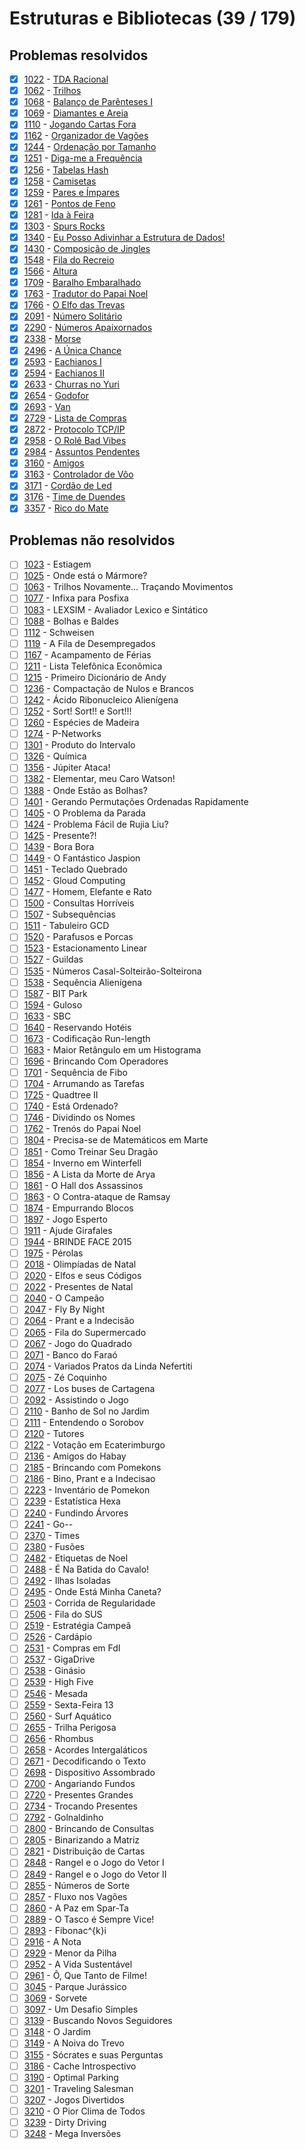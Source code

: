 # Estruturas e Bibliotecas (39 / 179)



## Problemas resolvidos

- [x]  [1022](https://www.beecrowd.com.br/judge/pt/problems/view/1022) - [TDA Racional](https://github.com/potigol/beecrowd/blob/master/src/1000/1022.poti)
- [x]  [1062](https://www.beecrowd.com.br/judge/pt/problems/view/1062) - [Trilhos](https://github.com/potigol/beecrowd/blob/master/src/1000/1062.poti)
- [x]  [1068](https://www.beecrowd.com.br/judge/pt/problems/view/1068) - [Balanço de Parênteses I](https://github.com/potigol/beecrowd/blob/master/src/1000/1068.poti)
- [x]  [1069](https://www.beecrowd.com.br/judge/pt/problems/view/1069) - [Diamantes e Areia](https://github.com/potigol/beecrowd/blob/master/src/1000/1069.poti)
- [x]  [1110](https://www.beecrowd.com.br/judge/pt/problems/view/1110) - [Jogando Cartas Fora](https://github.com/potigol/beecrowd/blob/master/src/1100/1110.poti)
- [x]  [1162](https://www.beecrowd.com.br/judge/pt/problems/view/1162) - [Organizador de Vagões](https://github.com/potigol/beecrowd/blob/master/src/1100/1162.poti)
- [x]  [1244](https://www.beecrowd.com.br/judge/pt/problems/view/1244) - [Ordenação por Tamanho](https://github.com/potigol/beecrowd/blob/master/src/1200/1244.poti)
- [x]  [1251](https://www.beecrowd.com.br/judge/pt/problems/view/1251) - [Diga-me a Frequência](https://github.com/potigol/beecrowd/blob/master/src/1200/1251.poti)
- [x]  [1256](https://www.beecrowd.com.br/judge/pt/problems/view/1256) - [Tabelas Hash](https://github.com/potigol/beecrowd/blob/master/src/1200/1256.poti)
- [x]  [1258](https://www.beecrowd.com.br/judge/pt/problems/view/1258) - [Camisetas](https://github.com/potigol/beecrowd/blob/master/src/1200/1258.poti)
- [x]  [1259](https://www.beecrowd.com.br/judge/pt/problems/view/1259) - [Pares e Ímpares](https://github.com/potigol/beecrowd/blob/master/src/1200/1259.poti)
- [x]  [1261](https://www.beecrowd.com.br/judge/pt/problems/view/1261) - [Pontos de Feno](https://github.com/potigol/beecrowd/blob/master/src/1200/1261.poti)
- [x]  [1281](https://www.beecrowd.com.br/judge/pt/problems/view/1281) - [Ida à Feira](https://github.com/potigol/beecrowd/blob/master/src/1200/1281.poti)
- [x]  [1303](https://www.beecrowd.com.br/judge/pt/problems/view/1303) - [Spurs Rocks](https://github.com/potigol/beecrowd/blob/master/src/1300/1303.poti)
- [x]  [1340](https://www.beecrowd.com.br/judge/pt/problems/view/1340) - [Eu Posso Adivinhar a Estrutura de Dados!](https://github.com/potigol/beecrowd/blob/master/src/1300/1340.poti)
- [x]  [1430](https://www.beecrowd.com.br/judge/pt/problems/view/1430) - [Composição de Jingles](https://github.com/potigol/beecrowd/blob/master/src/1400/1430.poti)
- [x]  [1548](https://www.beecrowd.com.br/judge/pt/problems/view/1548) - [Fila do Recreio](https://github.com/potigol/beecrowd/blob/master/src/1500/1548.poti)
- [x]  [1566](https://www.beecrowd.com.br/judge/pt/problems/view/1566) - [Altura](https://github.com/potigol/beecrowd/blob/master/src/1500/1566.poti)
- [x]  [1709](https://www.beecrowd.com.br/judge/pt/problems/view/1709) - [Baralho Embaralhado](https://github.com/potigol/beecrowd/blob/master/src/1700/1709.poti)
- [x]  [1763](https://www.beecrowd.com.br/judge/pt/problems/view/1763) - [Tradutor do Papai Noel](https://github.com/potigol/beecrowd/blob/master/src/1700/1763.poti)
- [x]  [1766](https://www.beecrowd.com.br/judge/pt/problems/view/1766) - [O Elfo das Trevas](https://github.com/potigol/beecrowd/blob/master/src/1700/1766.poti)
- [x]  [2091](https://www.beecrowd.com.br/judge/pt/problems/view/2091) - [Número Solitário](https://github.com/potigol/beecrowd/blob/master/src/2000/2091.poti)
- [x]  [2290](https://www.beecrowd.com.br/judge/pt/problems/view/2290) - [Números Apaixornados](https://github.com/potigol/beecrowd/blob/master/src/2200/2290.poti)
- [x]  [2338](https://www.beecrowd.com.br/judge/pt/problems/view/2338) - [Morse](https://github.com/potigol/beecrowd/blob/master/src/2300/2338.poti)
- [x]  [2496](https://www.beecrowd.com.br/judge/pt/problems/view/2496) - [A Única Chance](https://github.com/potigol/beecrowd/blob/master/src/2400/2496.poti)
- [x]  [2593](https://www.beecrowd.com.br/judge/pt/problems/view/2593) - [Eachianos I](https://github.com/potigol/beecrowd/blob/master/src/2500/2593.poti)
- [x]  [2594](https://www.beecrowd.com.br/judge/pt/problems/view/2594) - [Eachianos II](https://github.com/potigol/beecrowd/blob/master/src/2500/2594.poti)
- [x]  [2633](https://www.beecrowd.com.br/judge/pt/problems/view/2633) - [Churras no Yuri](https://github.com/potigol/beecrowd/blob/master/src/2600/2633.poti)
- [x]  [2654](https://www.beecrowd.com.br/judge/pt/problems/view/2654) - [Godofor](https://github.com/potigol/beecrowd/blob/master/src/2600/2654.poti)
- [x]  [2693](https://www.beecrowd.com.br/judge/pt/problems/view/2693) - [Van](https://github.com/potigol/beecrowd/blob/master/src/2600/2693.poti)
- [x]  [2729](https://www.beecrowd.com.br/judge/pt/problems/view/2729) - [Lista de Compras](https://github.com/potigol/beecrowd/blob/master/src/2700/2729.poti)
- [x]  [2872](https://www.beecrowd.com.br/judge/pt/problems/view/2872) - [Protocolo TCP/IP](https://github.com/potigol/beecrowd/blob/master/src/2800/2872.poti)
- [x]  [2958](https://www.beecrowd.com.br/judge/pt/problems/view/2958) - [O Rolê Bad Vibes](https://github.com/potigol/beecrowd/blob/master/src/2900/2958.poti)
- [x]  [2984](https://www.beecrowd.com.br/judge/pt/problems/view/2984) - [Assuntos Pendentes](https://github.com/potigol/beecrowd/blob/master/src/2900/2984.poti)
- [x]  [3160](https://www.beecrowd.com.br/judge/pt/problems/view/3160) - [Amigos](https://github.com/potigol/beecrowd/blob/master/src/3100/3160.poti)
- [x]  [3163](https://www.beecrowd.com.br/judge/pt/problems/view/3163) - [Controlador de Vôo](https://github.com/potigol/beecrowd/blob/master/src/3100/3163.poti)
- [x]  [3171](https://www.beecrowd.com.br/judge/pt/problems/view/3171) - [Cordão de Led](https://github.com/potigol/beecrowd/blob/master/src/3100/3171.poti)
- [x]  [3176](https://www.beecrowd.com.br/judge/pt/problems/view/3176) - [Time de Duendes](https://github.com/potigol/beecrowd/blob/master/src/3100/3176.poti)
- [x]  [3357](https://www.beecrowd.com.br/judge/pt/problems/view/3357) - [Rico do Mate](https://github.com/potigol/beecrowd/blob/master/src/3300/3357.poti)

## Problemas não resolvidos

- [ ]  [1023](https://www.beecrowd.com.br/judge/pt/problems/view/1023) - Estiagem
- [ ]  [1025](https://www.beecrowd.com.br/judge/pt/problems/view/1025) - Onde está o Mármore?
- [ ]  [1063](https://www.beecrowd.com.br/judge/pt/problems/view/1063) - Trilhos Novamente... Traçando Movimentos
- [ ]  [1077](https://www.beecrowd.com.br/judge/pt/problems/view/1077) - Infixa para Posfixa
- [ ]  [1083](https://www.beecrowd.com.br/judge/pt/problems/view/1083) - LEXSIM - Avaliador Lexico e Sintático
- [ ]  [1088](https://www.beecrowd.com.br/judge/pt/problems/view/1088) - Bolhas e Baldes
- [ ]  [1112](https://www.beecrowd.com.br/judge/pt/problems/view/1112) - Schweisen
- [ ]  [1119](https://www.beecrowd.com.br/judge/pt/problems/view/1119) - A Fila de Desempregados
- [ ]  [1167](https://www.beecrowd.com.br/judge/pt/problems/view/1167) - Acampamento de Férias
- [ ]  [1211](https://www.beecrowd.com.br/judge/pt/problems/view/1211) - Lista Telefônica Econômica
- [ ]  [1215](https://www.beecrowd.com.br/judge/pt/problems/view/1215) - Primeiro Dicionário de Andy
- [ ]  [1236](https://www.beecrowd.com.br/judge/pt/problems/view/1236) - Compactação de Nulos e Brancos
- [ ]  [1242](https://www.beecrowd.com.br/judge/pt/problems/view/1242) - Ácido Ribonucleico Alienígena
- [ ]  [1252](https://www.beecrowd.com.br/judge/pt/problems/view/1252) - Sort! Sort!! e Sort!!!
- [ ]  [1260](https://www.beecrowd.com.br/judge/pt/problems/view/1260) - Espécies de Madeira
- [ ]  [1274](https://www.beecrowd.com.br/judge/pt/problems/view/1274) - P-Networks
- [ ]  [1301](https://www.beecrowd.com.br/judge/pt/problems/view/1301) - Produto do Intervalo
- [ ]  [1326](https://www.beecrowd.com.br/judge/pt/problems/view/1326) - Química
- [ ]  [1356](https://www.beecrowd.com.br/judge/pt/problems/view/1356) - Júpiter Ataca!
- [ ]  [1382](https://www.beecrowd.com.br/judge/pt/problems/view/1382) - Elementar, meu Caro Watson!
- [ ]  [1388](https://www.beecrowd.com.br/judge/pt/problems/view/1388) - Onde Estão as Bolhas?
- [ ]  [1401](https://www.beecrowd.com.br/judge/pt/problems/view/1401) - Gerando Permutações Ordenadas Rapidamente
- [ ]  [1405](https://www.beecrowd.com.br/judge/pt/problems/view/1405) - O Problema da Parada
- [ ]  [1424](https://www.beecrowd.com.br/judge/pt/problems/view/1424) - Problema Fácil de Rujia Liu?
- [ ]  [1425](https://www.beecrowd.com.br/judge/pt/problems/view/1425) - Presente?!
- [ ]  [1439](https://www.beecrowd.com.br/judge/pt/problems/view/1439) - Bora Bora
- [ ]  [1449](https://www.beecrowd.com.br/judge/pt/problems/view/1449) - O Fantástico Jaspion
- [ ]  [1451](https://www.beecrowd.com.br/judge/pt/problems/view/1451) - Teclado Quebrado
- [ ]  [1452](https://www.beecrowd.com.br/judge/pt/problems/view/1452) - Gloud Computing
- [ ]  [1477](https://www.beecrowd.com.br/judge/pt/problems/view/1477) - Homem, Elefante e Rato
- [ ]  [1500](https://www.beecrowd.com.br/judge/pt/problems/view/1500) - Consultas Horríveis
- [ ]  [1507](https://www.beecrowd.com.br/judge/pt/problems/view/1507) - Subsequências
- [ ]  [1511](https://www.beecrowd.com.br/judge/pt/problems/view/1511) - Tabuleiro GCD
- [ ]  [1520](https://www.beecrowd.com.br/judge/pt/problems/view/1520) - Parafusos e Porcas
- [ ]  [1523](https://www.beecrowd.com.br/judge/pt/problems/view/1523) - Estacionamento Linear
- [ ]  [1527](https://www.beecrowd.com.br/judge/pt/problems/view/1527) - Guildas
- [ ]  [1535](https://www.beecrowd.com.br/judge/pt/problems/view/1535) - Números Casal-Solteirão-Solteirona
- [ ]  [1538](https://www.beecrowd.com.br/judge/pt/problems/view/1538) - Sequência Alienígena
- [ ]  [1587](https://www.beecrowd.com.br/judge/pt/problems/view/1587) - BIT Park
- [ ]  [1594](https://www.beecrowd.com.br/judge/pt/problems/view/1594) - Guloso
- [ ]  [1633](https://www.beecrowd.com.br/judge/pt/problems/view/1633) - SBC
- [ ]  [1640](https://www.beecrowd.com.br/judge/pt/problems/view/1640) - Reservando Hotéis
- [ ]  [1673](https://www.beecrowd.com.br/judge/pt/problems/view/1673) - Codificação Run-length
- [ ]  [1683](https://www.beecrowd.com.br/judge/pt/problems/view/1683) - Maior Retângulo em um Histograma
- [ ]  [1696](https://www.beecrowd.com.br/judge/pt/problems/view/1696) - Brincando Com Operadores
- [ ]  [1701](https://www.beecrowd.com.br/judge/pt/problems/view/1701) - Sequência de Fibo
- [ ]  [1704](https://www.beecrowd.com.br/judge/pt/problems/view/1704) - Arrumando as Tarefas
- [ ]  [1725](https://www.beecrowd.com.br/judge/pt/problems/view/1725) - Quadtree II
- [ ]  [1740](https://www.beecrowd.com.br/judge/pt/problems/view/1740) - Está Ordenado?
- [ ]  [1746](https://www.beecrowd.com.br/judge/pt/problems/view/1746) - Dividindo os Nomes
- [ ]  [1762](https://www.beecrowd.com.br/judge/pt/problems/view/1762) - Trenós do Papai Noel
- [ ]  [1804](https://www.beecrowd.com.br/judge/pt/problems/view/1804) - Precisa-se de Matemáticos em Marte
- [ ]  [1851](https://www.beecrowd.com.br/judge/pt/problems/view/1851) - Como Treinar Seu Dragão
- [ ]  [1854](https://www.beecrowd.com.br/judge/pt/problems/view/1854) - Inverno em Winterfell
- [ ]  [1856](https://www.beecrowd.com.br/judge/pt/problems/view/1856) - A Lista da Morte de Arya
- [ ]  [1861](https://www.beecrowd.com.br/judge/pt/problems/view/1861) - O Hall dos Assassinos
- [ ]  [1863](https://www.beecrowd.com.br/judge/pt/problems/view/1863) - O Contra-ataque de Ramsay
- [ ]  [1874](https://www.beecrowd.com.br/judge/pt/problems/view/1874) - Empurrando Blocos
- [ ]  [1897](https://www.beecrowd.com.br/judge/pt/problems/view/1897) - Jogo Esperto
- [ ]  [1911](https://www.beecrowd.com.br/judge/pt/problems/view/1911) - Ajude Girafales
- [ ]  [1944](https://www.beecrowd.com.br/judge/pt/problems/view/1944) - BRINDE FACE 2015
- [ ]  [1975](https://www.beecrowd.com.br/judge/pt/problems/view/1975) - Pérolas
- [ ]  [2018](https://www.beecrowd.com.br/judge/pt/problems/view/2018) - Olimpíadas de Natal
- [ ]  [2020](https://www.beecrowd.com.br/judge/pt/problems/view/2020) - Elfos e seus Códigos
- [ ]  [2022](https://www.beecrowd.com.br/judge/pt/problems/view/2022) - Presentes de Natal
- [ ]  [2040](https://www.beecrowd.com.br/judge/pt/problems/view/2040) - O Campeão
- [ ]  [2047](https://www.beecrowd.com.br/judge/pt/problems/view/2047) - Fly By Night
- [ ]  [2064](https://www.beecrowd.com.br/judge/pt/problems/view/2064) - Prant e a Indecisão
- [ ]  [2065](https://www.beecrowd.com.br/judge/pt/problems/view/2065) - Fila do Supermercado
- [ ]  [2067](https://www.beecrowd.com.br/judge/pt/problems/view/2067) - Jogo do Quadrado
- [ ]  [2071](https://www.beecrowd.com.br/judge/pt/problems/view/2071) - Banco do Faraó
- [ ]  [2074](https://www.beecrowd.com.br/judge/pt/problems/view/2074) - Variados Pratos da Linda Nefertiti
- [ ]  [2075](https://www.beecrowd.com.br/judge/pt/problems/view/2075) - Zé Coquinho
- [ ]  [2077](https://www.beecrowd.com.br/judge/pt/problems/view/2077) - Los buses de Cartagena
- [ ]  [2092](https://www.beecrowd.com.br/judge/pt/problems/view/2092) - Assistindo o Jogo
- [ ]  [2110](https://www.beecrowd.com.br/judge/pt/problems/view/2110) - Banho de Sol no Jardim
- [ ]  [2111](https://www.beecrowd.com.br/judge/pt/problems/view/2111) - Entendendo o Sorobov
- [ ]  [2120](https://www.beecrowd.com.br/judge/pt/problems/view/2120) - Tutores
- [ ]  [2122](https://www.beecrowd.com.br/judge/pt/problems/view/2122) - Votação em Ecaterimburgo
- [ ]  [2136](https://www.beecrowd.com.br/judge/pt/problems/view/2136) - Amigos do Habay
- [ ]  [2185](https://www.beecrowd.com.br/judge/pt/problems/view/2185) - Brincando com Pomekons
- [ ]  [2186](https://www.beecrowd.com.br/judge/pt/problems/view/2186) - Bino, Prant e a Indecisao
- [ ]  [2223](https://www.beecrowd.com.br/judge/pt/problems/view/2223) - Inventário de Pomekon
- [ ]  [2239](https://www.beecrowd.com.br/judge/pt/problems/view/2239) - Estatística Hexa
- [ ]  [2240](https://www.beecrowd.com.br/judge/pt/problems/view/2240) - Fundindo Árvores
- [ ]  [2241](https://www.beecrowd.com.br/judge/pt/problems/view/2241) - Go--
- [ ]  [2370](https://www.beecrowd.com.br/judge/pt/problems/view/2370) - Times
- [ ]  [2380](https://www.beecrowd.com.br/judge/pt/problems/view/2380) - Fusões
- [ ]  [2482](https://www.beecrowd.com.br/judge/pt/problems/view/2482) - Etiquetas de Noel
- [ ]  [2488](https://www.beecrowd.com.br/judge/pt/problems/view/2488) - É Na Batida do Cavalo!
- [ ]  [2492](https://www.beecrowd.com.br/judge/pt/problems/view/2492) - Ilhas Isoladas
- [ ]  [2495](https://www.beecrowd.com.br/judge/pt/problems/view/2495) - Onde Está Minha Caneta?
- [ ]  [2503](https://www.beecrowd.com.br/judge/pt/problems/view/2503) - Corrida de Regularidade
- [ ]  [2506](https://www.beecrowd.com.br/judge/pt/problems/view/2506) - Fila do SUS
- [ ]  [2519](https://www.beecrowd.com.br/judge/pt/problems/view/2519) - Estratégia Campeã
- [ ]  [2526](https://www.beecrowd.com.br/judge/pt/problems/view/2526) - Cardápio
- [ ]  [2531](https://www.beecrowd.com.br/judge/pt/problems/view/2531) - Compras em FdI
- [ ]  [2537](https://www.beecrowd.com.br/judge/pt/problems/view/2537) - GigaDrive
- [ ]  [2538](https://www.beecrowd.com.br/judge/pt/problems/view/2538) - Ginásio
- [ ]  [2539](https://www.beecrowd.com.br/judge/pt/problems/view/2539) - High Five
- [ ]  [2546](https://www.beecrowd.com.br/judge/pt/problems/view/2546) - Mesada
- [ ]  [2559](https://www.beecrowd.com.br/judge/pt/problems/view/2559) - Sexta-Feira 13
- [ ]  [2560](https://www.beecrowd.com.br/judge/pt/problems/view/2560) - Surf Aquático
- [ ]  [2655](https://www.beecrowd.com.br/judge/pt/problems/view/2655) - Trilha Perigosa
- [ ]  [2656](https://www.beecrowd.com.br/judge/pt/problems/view/2656) - Rhombus
- [ ]  [2658](https://www.beecrowd.com.br/judge/pt/problems/view/2658) - Acordes Intergaláticos
- [ ]  [2671](https://www.beecrowd.com.br/judge/pt/problems/view/2671) - Decodificando o Texto
- [ ]  [2698](https://www.beecrowd.com.br/judge/pt/problems/view/2698) - Dispositivo Assombrado
- [ ]  [2700](https://www.beecrowd.com.br/judge/pt/problems/view/2700) - Angariando Fundos
- [ ]  [2720](https://www.beecrowd.com.br/judge/pt/problems/view/2720) - Presentes Grandes
- [ ]  [2734](https://www.beecrowd.com.br/judge/pt/problems/view/2734) - Trocando Presentes
- [ ]  [2792](https://www.beecrowd.com.br/judge/pt/problems/view/2792) - Golnaldinho
- [ ]  [2800](https://www.beecrowd.com.br/judge/pt/problems/view/2800) - Brincando de Consultas
- [ ]  [2805](https://www.beecrowd.com.br/judge/pt/problems/view/2805) - Binarizando a Matriz
- [ ]  [2821](https://www.beecrowd.com.br/judge/pt/problems/view/2821) - Distribuição de Cartas
- [ ]  [2848](https://www.beecrowd.com.br/judge/pt/problems/view/2848) - Rangel e o Jogo do Vetor I
- [ ]  [2849](https://www.beecrowd.com.br/judge/pt/problems/view/2849) - Rangel e o Jogo do Vetor II
- [ ]  [2855](https://www.beecrowd.com.br/judge/pt/problems/view/2855) - Números de Sorte
- [ ]  [2857](https://www.beecrowd.com.br/judge/pt/problems/view/2857) - Fluxo nos Vagões
- [ ]  [2860](https://www.beecrowd.com.br/judge/pt/problems/view/2860) - A Paz em Spar-Ta
- [ ]  [2889](https://www.beecrowd.com.br/judge/pt/problems/view/2889) - O Tasco é Sempre Vice!
- [ ]  [2893](https://www.beecrowd.com.br/judge/pt/problems/view/2893) - Fibonac^{k}i
- [ ]  [2916](https://www.beecrowd.com.br/judge/pt/problems/view/2916) - A Nota
- [ ]  [2929](https://www.beecrowd.com.br/judge/pt/problems/view/2929) - Menor da Pilha
- [ ]  [2952](https://www.beecrowd.com.br/judge/pt/problems/view/2952) - A Vida Sustentável
- [ ]  [2961](https://www.beecrowd.com.br/judge/pt/problems/view/2961) - Ô, Que Tanto de Filme!
- [ ]  [3045](https://www.beecrowd.com.br/judge/pt/problems/view/3045) - Parque Jurássico
- [ ]  [3069](https://www.beecrowd.com.br/judge/pt/problems/view/3069) - Sorvete
- [ ]  [3097](https://www.beecrowd.com.br/judge/pt/problems/view/3097) - Um Desafio Simples
- [ ]  [3139](https://www.beecrowd.com.br/judge/pt/problems/view/3139) - Buscando Novos Seguidores
- [ ]  [3148](https://www.beecrowd.com.br/judge/pt/problems/view/3148) - O Jardim
- [ ]  [3149](https://www.beecrowd.com.br/judge/pt/problems/view/3149) - A Noiva do Trevo
- [ ]  [3155](https://www.beecrowd.com.br/judge/pt/problems/view/3155) - Sócrates e suas Perguntas
- [ ]  [3186](https://www.beecrowd.com.br/judge/pt/problems/view/3186) - Cache Introspectivo
- [ ]  [3190](https://www.beecrowd.com.br/judge/pt/problems/view/3190) - Optimal Parking
- [ ]  [3201](https://www.beecrowd.com.br/judge/pt/problems/view/3201) - Traveling Salesman
- [ ]  [3207](https://www.beecrowd.com.br/judge/pt/problems/view/3207) - Jogos Divertidos
- [ ]  [3210](https://www.beecrowd.com.br/judge/pt/problems/view/3210) - O Pior Clima de Todos
- [ ]  [3239](https://www.beecrowd.com.br/judge/pt/problems/view/3239) - Dirty Driving
- [ ]  [3248](https://www.beecrowd.com.br/judge/pt/problems/view/3248) - Mega Inversões